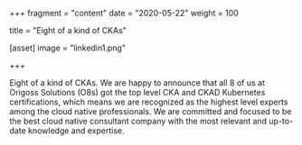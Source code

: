 +++
fragment = "content"
date = "2020-05-22"
weight = 100

title = "Eight of a kind of CKAs"

[asset]
  image = "linkedin1.png"

+++

Eight of a kind of CKAs. We are happy to announce that all 8 of us at Origoss Solutions (O8s) got the top level CKA and CKAD Kubernetes certifications, which means we are recognized as the highest level experts among the cloud native professionals. We are committed and focused to be the best cloud native consultant company with the most relevant and up-to-date knowledge and expertise.
